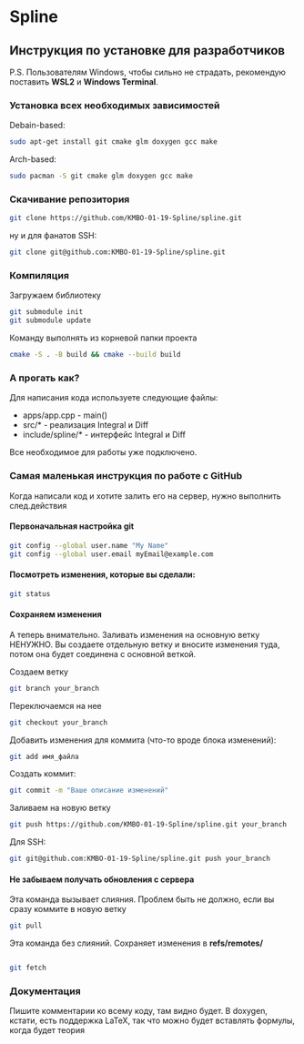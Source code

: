 # Spline
## Инструкция по установке для разработчиков
P.S. Пользователям Windows, чтобы сильно не страдать, рекомендую поставить **WSL2** и **Windows Terminal**.

### Установка всех необходимых зависимостей

Debain-based:
```bash
sudo apt-get install git cmake glm doxygen gcc make
```
Arch-based:
```bash
sudo pacman -S git cmake glm doxygen gcc make
```

### Скачивание репозитория
```bash
git clone https://github.com/KMBO-01-19-Spline/spline.git
```
ну и для фанатов SSH:
```bash
git clone git@github.com:KMBO-01-19-Spline/spline.git
```

### Компиляция
Загружаем библиотеку
```bash
git submodule init
git submodule update
```
Команду выполнять из корневой папки проекта
```bash
cmake -S . -B build && cmake --build build
```

### А прогать как?
Для написания кода используете следующие файлы:
* apps/app.cpp - main()
* src/* - реализация Integral и Diff
* include/spline/* - интерфейс Integral и Diff

Все необходимое для работы уже подключено.

### Самая маленькая инструкция по работе с GitHub
Когда написали код и хотите залить его на сервер, нужно выполнить след.действия

#### Первоначальная настройка git
```bash
git config --global user.name "My Name"
git config --global user.email myEmail@example.com
```

#### Посмотреть изменения, которые вы сделали:
```bash
git status
```
#### Сохраняем изменения

А теперь внимательно. Заливать изменения на основную ветку НЕНУЖНО. Вы создаете отдельную ветку и вносите изменения туда, потом она будет соединена с основной веткой. 

Создаем ветку
```bash
git branch your_branch
```
Переключаемся на нее
```bash
git checkout your_branch
```

Добавить изменения для коммита (что-то вроде блока изменений):
```bash
git add имя_файла
```

Создать коммит:
```bash
git commit -m "Ваше описание изменений"
```

Заливаем на новую ветку
```bash
git push https://github.com/KMBO-01-19-Spline/spline.git your_branch

```
Для SSH:

```bash
git git@github.com:KMBO-01-19-Spline/spline.git push your_branch
``` 
#### Не забываем получать обновления с сервера 

Эта команда вызывает слияния. Проблем быть не должно, если вы сразу коммите в новую ветку
```bash
git pull
```

Эта команда без слияний. Сохраняет изменения в **refs/remotes/**
```bash

git fetch

```
### Документация
Пишите комментарии ко всему коду, там видно будет. В doxygen, кстати, есть поддержка LaTeX, так что можно будет вставлять формулы, когда будет теория

